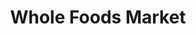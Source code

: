 ---
title: "Whole Foods Market"
url: /indianapolis/whole-foods-market-east-market-street/
shop: Supermarkt
---